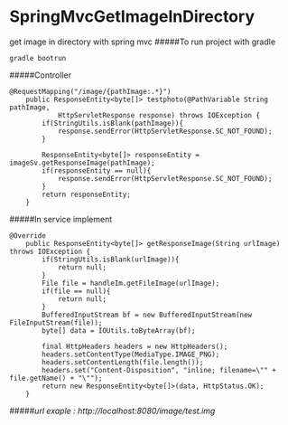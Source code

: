 # SpringMvcGetImageInDirectory
get image in directory with spring mvc
#####To run project with gradle
```
gradle bootrun
```
#####Controller
```
@RequestMapping("/image/{pathImage:.*}")
	public ResponseEntity<byte[]> testphoto(@PathVariable String pathImage,
			HttpServletResponse response) throws IOException {
		if(StringUtils.isBlank(pathImage)){
			response.sendError(HttpServletResponse.SC_NOT_FOUND);
		}
		
		ResponseEntity<byte[]> responseEntity = imageSv.getResponseImage(pathImage);
		if(responseEntity == null){
			response.sendError(HttpServletResponse.SC_NOT_FOUND);
		}
		return responseEntity;
	}
```
#####In service implement
```
@Override
	public ResponseEntity<byte[]> getResponseImage(String urlImage) throws IOException {
		if(StringUtils.isBlank(urlImage)){
			return null;
		}
		File file = handleIm.getFileImage(urlImage);
		if(file == null){
			return null;
		}
		BufferedInputStream bf = new BufferedInputStream(new FileInputStream(file));
		byte[] data = IOUtils.toByteArray(bf);
		
		final HttpHeaders headers = new HttpHeaders();
	    headers.setContentType(MediaType.IMAGE_PNG);
	    headers.setContentLength(file.length());
	    headers.set("Content-Disposition", "inline; filename=\"" + file.getName() + "\"");
	    return new ResponseEntity<byte[]>(data, HttpStatus.OK);
	}
```
#####_url exaple : http://localhost:8080/image/test.img_
